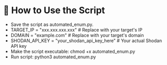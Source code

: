# 🔹 How to Use the Script
- Save the script as automated_enum.py.
- TARGET_IP = "xxx.xxx.xxx.xxx"   # Replace with your target's IP
- DOMAIN = "example.com"          # Replace with your target's domain
- SHODAN_API_KEY = "your_shodan_api_key_here"  # Your actual Shodan API key
- Make the script executable: chmod +x automated_enum.py
- Run script: python3 automated_enum.py

